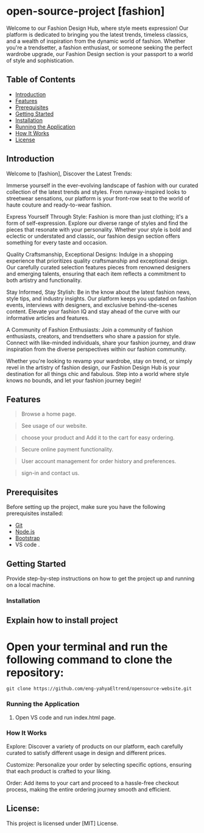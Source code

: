 # open-source-project [fashion]

Welcome to our Fashion Design Hub, where style meets expression! Our platform is dedicated to bringing you the latest trends, timeless classics, and a wealth of inspiration from the dynamic world of fashion. Whether you're a trendsetter, a fashion enthusiast, or someone seeking the perfect wardrobe upgrade, our Fashion Design section is your passport to a world of style and sophistication.


## Table of Contents
- [Introduction](#introduction)
- [Features](#features)
- [Prerequisites](#prerequisites)
- [Getting Started](#getting-started)
- [Installation](#installation)
- [Running the Application](#running-the-application)
- [How It Works](#how-it-works)
- [License](#license)

## Introduction

Welcome to [fashion], Discover the Latest Trends:

Immerse yourself in the ever-evolving landscape of fashion with our curated collection of the latest trends and styles. From runway-inspired looks to streetwear sensations, our platform is your front-row seat to the world of haute couture and ready-to-wear fashion.

Express Yourself Through Style:
Fashion is more than just clothing; it's a form of self-expression. Explore our diverse range of styles and find the pieces that resonate with your personality. Whether your style is bold and eclectic or understated and classic, our fashion design section offers something for every taste and occasion.

Quality Craftsmanship, Exceptional Designs:
Indulge in a shopping experience that prioritizes quality craftsmanship and exceptional design. Our carefully curated selection features pieces from renowned designers and emerging talents, ensuring that each item reflects a commitment to both artistry and functionality.

Stay Informed, Stay Stylish:
Be in the know about the latest fashion news, style tips, and industry insights. Our platform keeps you updated on fashion events, interviews with designers, and exclusive behind-the-scenes content. Elevate your fashion IQ and stay ahead of the curve with our informative articles and features.

A Community of Fashion Enthusiasts:
Join a community of fashion enthusiasts, creators, and trendsetters who share a passion for style. Connect with like-minded individuals, share your fashion journey, and draw inspiration from the diverse perspectives within our fashion community.

Whether you're looking to revamp your wardrobe, stay on trend, or simply revel in the artistry of fashion design, our Fashion Design Hub is your destination for all things chic and fabulous. Step into a world where style knows no bounds, and let your fashion journey begin!


## Features

>Browse a home page.

>See usage of our website.

>choose your product and Add it to the cart for easy ordering.

>Secure online payment functionality.

>User account management for order history and preferences.

>sign-in and contact us.


## Prerequisites

Before setting up the project, make sure you have the following prerequisites installed:

- [Git](https://git-scm.com/)
- [Node.js](https://nodejs.org/)
- [Bootstrap](https://getbootstrap.com/)
- VS code .


## Getting Started

Provide step-by-step instructions on how to get the project up and running on a local machine.


### Installation
Explain how to install project
-
# Open your terminal and run the following command to clone the repository:
	
	git clone https://github.com/eng-yahyaEltrend/opensource-website.git

### Running the Application
1. Open VS code and run index.html page.

### How It Works
Explore: Discover a variety of products on our platform, each carefully curated to satisfy different usage in design and different prices.

Customize: Personalize your order by selecting specific options, ensuring that each product is crafted to your liking.

Order: Add items to your cart and proceed to a hassle-free checkout process, making the entire ordering journey smooth and efficient.


## License:
This project is licensed under [MIT] License.
